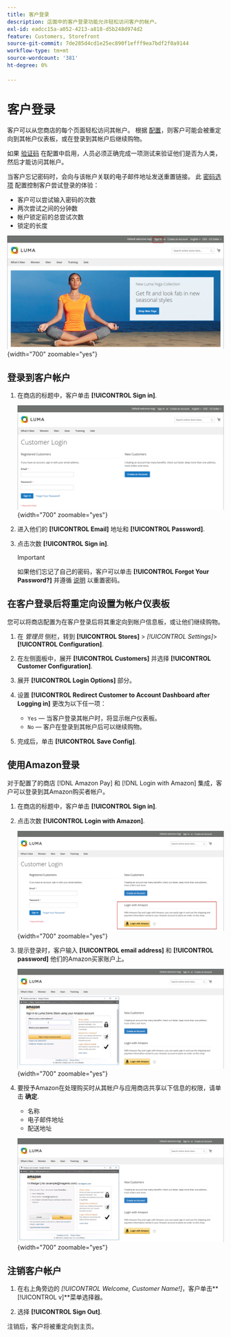 ```yaml
---
title: 客户登录
description: 店面中的客户登录功能允许轻松访问客户的帐户。
exl-id: eadcc15a-a052-4213-a818-d5b248d974d2
feature: Customers, Storefront
source-git-commit: 7de285d4cd1e25ec890f1efff9ea7bdf2f0a9144
workflow-type: tm+mt
source-wordcount: '381'
ht-degree: 0%

---
```


# 客户登录

客户可以从您商店的每个页面轻松访问其帐户。 根据 [配置](../customers/account-options-new.md)，则客户可能会被重定向到其帐户仪表板，或在登录到其帐户后继续购物。

如果 [验证码](../systems/security-captcha.md) 在配置中启用，人员必须正确完成一项测试来验证他们是否为人类，然后才能访问其帐户。

当客户忘记密码时，会向与该帐户关联的电子邮件地址发送重置链接。 此 [密码选项](../customers/password-options.md) 配置控制客户尝试登录的体验：

- 客户可以尝试输入密码的次数
- 两次尝试之间的分钟数
- 帐户锁定前的总尝试次数
- 锁定的长度

![店面页眉上的登录链接](assets/storefront-sign-in-create-account.png){width="700" zoomable="yes"}

## 登录到客户帐户

1. 在商店的标题中，客户单击 **[!UICONTROL Sign in]**.

   ![客户登录](assets/login.png){width="700" zoomable="yes"}

1. 进入他们的 **[!UICONTROL Email]** 地址和 **[!UICONTROL Password]**.

1. 点击次数 **[!UICONTROL Sign in]**.

   >[!IMPORTANT]
   >
   >如果他们忘记了自己的密码，客户可以单击 **[!UICONTROL Forgot Your Password?]** 并遵循 [说明](../customers/password-reset.md) 以重置密码。

## 在客户登录后将重定向设置为帐户仪表板

您可以将商店配置为在客户登录后将其重定向到帐户信息板，或让他们继续购物。

1. 在 _管理员_ 侧栏，转到 **[!UICONTROL Stores]** > _[!UICONTROL Settings]_>**[!UICONTROL Configuration]**.

1. 在左侧面板中，展开 **[!UICONTROL Customers]** 并选择 **[!UICONTROL Customer Configuration]**.

1. 展开 **[!UICONTROL Login Options]** 部分。

1. 设置 **[!UICONTROL Redirect Customer to Account Dashboard after Logging in]** 更改为以下任一项：

   - `Yes`  — 当客户登录其帐户时，将显示帐户仪表板。
   - `No`  — 客户在登录到其帐户后可以继续购物。

1. 完成后，单击 **[!UICONTROL Save Config]**.

## 使用Amazon登录

对于配置了的商店 [!DNL Amazon Pay] 和 [!DNL Login with Amazon] 集成，客户可以登录到其Amazon购买者帐户。

1. 在商店的标题中，客户单击 **[!UICONTROL Sign in]**.

1. 点击次数 **[!UICONTROL Login with Amazon]**.

   ![使用Amazon登录](assets/amazon-pay.png){width="700" zoomable="yes"}

1. 提示登录时，客户输入 **[!UICONTROL email address]** 和 **[!UICONTROL password]** 他们的Amazon买家账户上。

   ![输入Amazon凭据](assets/amazon-popup1.png){width="700" zoomable="yes"}

1. 要授予Amazon在处理购买时从其帐户与应用商店共享以下信息的权限，请单击 **确定**.

   - 名称
   - 电子邮件地址
   - 配送地址

   ![授予共享数据的权限](assets/amazon-popup2.png){width="700" zoomable="yes"}

## 注销客户帐户

1. 在右上角旁边的  _[!UICONTROL Welcome, Customer Name!]_，客户单击&#x200B;**[!UICONTROL v]**菜单选择器。

1. 选择 **[!UICONTROL Sign Out]**.

注销后，客户将被重定向到主页。
